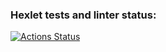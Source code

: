 ### Hexlet tests and linter status:
[![Actions Status](https://github.com/Avanera/rails-project-64/actions/workflows/hexlet-check.yml/badge.svg)](https://github.com/Avanera/rails-project-64/actions)